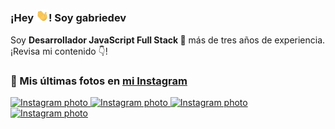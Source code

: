 <h3>¡Hey <img src="https://raw.githubusercontent.com/ABSphreak/ABSphreak/master/gifs/Hi.gif" width="20px" decondig="async">! Soy gabriedev</h3>

<p>Soy <strong>Desarrollador JavaScript Full Stack 🚀</strong> más de tres años de experiencia.<br />¡Revisa mi contenido 👇!</p>

### 📸 Mis últimas fotos en [mi Instagram](https://instagram.com/gabrie.dev)


<a href='https://instagram.com/p/C1UpuSGLQiG' target='_blank'>
  <img width='20%' src='https://instagram.fkiv3-1.fna.fbcdn.net/v/t51.2885-15/412513918_1325803934584302_4400498733289087214_n.jpg?stp=dst-jpg_e15&_nc_ht=instagram.fkiv3-1.fna.fbcdn.net&_nc_cat=106&_nc_ohc=JRUzmxjdlMAAX8f4vkw&edm=APU89FABAAAA&ccb=7-5&oh=00_AfDpz17w0L9b0P0KqNN_HbrDUlMgqu7guhLfykOE7LLS2Q&oe=65E2E300&_nc_sid=bc0c2c' alt='Instagram photo' />
</a>
<a href='https://instagram.com/p/CzMY3lzxgmx' target='_blank'>
  <img width='20%' src='https://instagram.fkiv3-1.fna.fbcdn.net/v/t51.2885-15/398916226_819142863293745_2426123683154743297_n.webp?stp=dst-jpg_e35&_nc_ht=instagram.fkiv3-1.fna.fbcdn.net&_nc_cat=109&_nc_ohc=9a5cRMvMhAUAX_xrZTJ&edm=APU89FABAAAA&ccb=7-5&oh=00_AfDu8GfeCgRrJzMwOLwib2jzq91x9MxGIPvv-ggwGP6coQ&oe=65E177E9&_nc_sid=bc0c2c' alt='Instagram photo' />
</a>
<a href='https://instagram.com/p/CygbQv4uqxM' target='_blank'>
  <img width='20%' src='https://instagram.fkiv3-1.fna.fbcdn.net/v/t51.2885-15/391525959_236593062741789_5868561716480810596_n.webp?stp=dst-jpg_e35&_nc_ht=instagram.fkiv3-1.fna.fbcdn.net&_nc_cat=109&_nc_ohc=2tmCyYs0ov0AX8qvAee&edm=APU89FABAAAA&ccb=7-5&oh=00_AfCc6Y6UPq80o6E-Az4cPUuU-6CcZk9hNzbDLPa7loHdMQ&oe=65E184A5&_nc_sid=bc0c2c' alt='Instagram photo' />
</a>
<a href='https://instagram.com/p/CxTmOF6vN8M' target='_blank'>
  <img width='20%' src='https://instagram.fkiv3-1.fna.fbcdn.net/v/t51.2885-15/378565944_323878180141713_8920720304536029091_n.jpg?stp=dst-jpg_e15&_nc_ht=instagram.fkiv3-1.fna.fbcdn.net&_nc_cat=109&_nc_ohc=xinZNFTxC1wAX_au4Q_&edm=APU89FABAAAA&ccb=7-5&oh=00_AfDwlsdc9avkiL0jothIVoFNlIp3xr_2fBIXYxmQnt6tJQ&oe=65E27118&_nc_sid=bc0c2c' alt='Instagram photo' />
</a>
